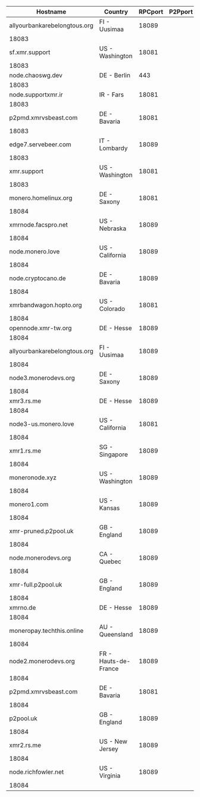 Hostname | Country | RPCport | P2Pport
--- | --- | --- | ---
allyourbankarebelongtous.org | FI - Uusimaa | 18089
 | 18083
sf.xmr.support | US - Washington | 18081
 | 18083
node.chaoswg.dev | DE - Berlin | 443
 | 18083
node.supportxmr.ir | IR - Fars | 18081
 | 18083
p2pmd.xmrvsbeast.com | DE - Bavaria | 18081
 | 18083
edge7.servebeer.com | IT - Lombardy | 18089
 | 18083
xmr.support | US - Washington | 18081
 | 18083
monero.homelinux.org | DE - Saxony | 18081
 | 18084
xmrnode.facspro.net | US - Nebraska | 18089
 | 18084
node.monero.love | US - California | 18089
 | 18084
node.cryptocano.de | DE - Bavaria | 18089
 | 18084
xmrbandwagon.hopto.org | US - Colorado | 18081
 | 18084
opennode.xmr-tw.org | DE - Hesse | 18089
 | 18084
allyourbankarebelongtous.org | FI - Uusimaa | 18089
 | 18084
node3.monerodevs.org | DE - Saxony | 18089
 | 18084
xmr3.rs.me | DE - Hesse | 18089
 | 18084
node3-us.monero.love | US - California | 18081
 | 18084
xmr1.rs.me | SG - Singapore | 18089
 | 18084
moneronode.xyz | US - Washington | 18089
 | 18084
monero1.com | US - Kansas | 18089
 | 18084
xmr-pruned.p2pool.uk | GB - England | 18089
 | 18084
node.monerodevs.org | CA - Quebec | 18089
 | 18084
xmr-full.p2pool.uk | GB - England | 18089
 | 18084
xmrno.de | DE - Hesse | 18089
 | 18084
moneropay.techthis.online | AU - Queensland | 18089
 | 18084
node2.monerodevs.org | FR - Hauts-de-France | 18089
 | 18084
p2pmd.xmrvsbeast.com | DE - Bavaria | 18081
 | 18084
p2pool.uk | GB - England | 18089
 | 18084
xmr2.rs.me | US - New Jersey | 18089
 | 18084
node.richfowler.net | US - Virginia | 18089
 | 18084
